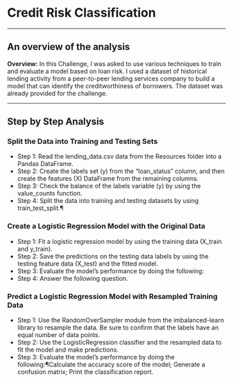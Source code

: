 # Credit Risk Classification

---

## An overview of the analysis

**Overview:** In this Challenge, I was asked to use various techniques to train and evaluate a model based on loan risk. I used a dataset of historical lending activity from a peer-to-peer lending services company to build a model that can identify the creditworthiness of borrowers.  The dataset was already provided for the challenge.

---

## Step by Step Analysis

### Split the Data into Training and Testing Sets
- Step 1: Read the lending_data.csv data from the Resources folder into a Pandas DataFrame.
- Step 2: Create the labels set (y) from the “loan_status” column, and then create the features (X) DataFrame from the remaining columns.
- Step 3: Check the balance of the labels variable (y) by using the value_counts function.
- Step 4: Split the data into training and testing datasets by using train_test_split.¶

### Create a Logistic Regression Model with the Original Data
  - Step 1: Fit a logistic regression model by using the training data (X_train and y_train).
  - Step 2: Save the predictions on the testing data labels by using the testing feature data (X_test) and the fitted model.
  - Step 3: Evaluate the model’s performance by doing the following:
  - Step 4: Answer the following question.

### Predict a Logistic Regression Model with Resampled Training Data
  - Step 1: Use the RandomOverSampler module from the imbalanced-learn library to resample the data. Be sure to confirm that the labels have an equal number of data points.
  - Step 2: Use the LogisticRegression classifier and the resampled data to fit the model and make predictions.
  -  Step 3: Evaluate the model’s performance by doing the following:¶Calculate the accuracy score of the model; Generate a confusion matrix; Print the classification report.











